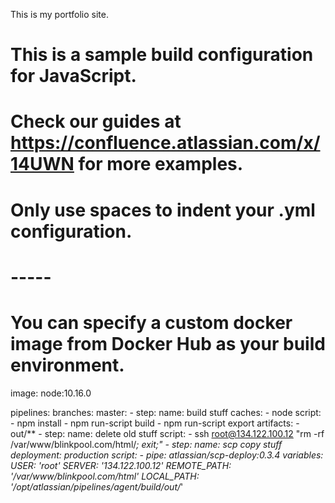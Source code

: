 This is my portfolio site.

# This is a sample build configuration for JavaScript.
# Check our guides at https://confluence.atlassian.com/x/14UWN for more examples.
# Only use spaces to indent your .yml configuration.
# -----
# You can specify a custom docker image from Docker Hub as your build environment.
image: node:10.16.0

pipelines:
  branches:
    master:
      - step:
          name: build stuff
          caches:
            - node
          script:
            - npm install
            - npm run-script build
            - npm run-script export
          artifacts:
            - out/**
      - step:
          name: delete old stuff
          script:
            - ssh root@134.122.100.12 "rm -rf /var/www/blinkpool.com/html/*; exit;"
      - step:
          name: scp copy stuff
          deployment: production
          script:
            - pipe: atlassian/scp-deploy:0.3.4
              variables:
                USER: 'root'
                SERVER: '134.122.100.12'
                REMOTE_PATH: '/var/www/blinkpool.com/html'
                LOCAL_PATH: '/opt/atlassian/pipelines/agent/build/out/*'